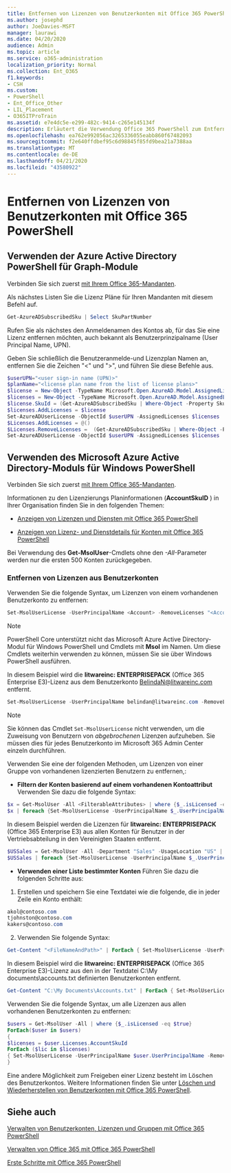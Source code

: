 ```yaml
---
title: Entfernen von Lizenzen von Benutzerkonten mit Office 365 PowerShell
ms.author: josephd
author: JoeDavies-MSFT
manager: laurawi
ms.date: 04/20/2020
audience: Admin
ms.topic: article
ms.service: o365-administration
localization_priority: Normal
ms.collection: Ent_O365
f1.keywords:
- CSH
ms.custom:
- PowerShell
- Ent_Office_Other
- LIL_Placement
- O365ITProTrain
ms.assetid: e7e4dc5e-e299-482c-9414-c265e145134f
description: Erläutert die Verwendung Office 365 PowerShell zum Entfernen Office 365er Lizenzen, die zuvor Benutzern zugewiesen wurden.
ms.openlocfilehash: ea762e992056ac3265336055eabb860f67482093
ms.sourcegitcommit: f2e640ffdbef95c6d98845f85fd9bea21a7388aa
ms.translationtype: MT
ms.contentlocale: de-DE
ms.lasthandoff: 04/21/2020
ms.locfileid: "43580922"
---
```

# <a name="remove-licenses-from-user-accounts-with-office-365-powershell"></a>Entfernen von Lizenzen von Benutzerkonten mit Office 365 PowerShell

## <a name="use-the-azure-active-directory-powershell-for-graph-module"></a>Verwenden der Azure Active Directory PowerShell für Graph-Module

Verbinden Sie sich zuerst [mit Ihrem Office 365-Mandanten](connect-to-office-365-powershell.md#connect-with-the-azure-active-directory-powershell-for-graph-module).

Als nächstes Listen Sie die Lizenz Pläne für Ihren Mandanten mit diesem Befehl auf.

```powershell
Get-AzureADSubscribedSku | Select SkuPartNumber
```

Rufen Sie als nächstes den Anmeldenamen des Kontos ab, für das Sie eine Lizenz entfernen möchten, auch bekannt als Benutzerprinzipalname (User Principal Name, UPN).

Geben Sie schließlich die Benutzeranmelde-und Lizenzplan Namen an, entfernen Sie die Zeichen "<" und ">", und führen Sie diese Befehle aus.

```powershell
$userUPN="<user sign-in name (UPN)>"
$planName="<license plan name from the list of license plans>"
$license = New-Object -TypeName Microsoft.Open.AzureAD.Model.AssignedLicense
$licenses = New-Object -TypeName Microsoft.Open.AzureAD.Model.AssignedLicenses
$license.SkuId = (Get-AzureADSubscribedSku | Where-Object -Property SkuPartNumber -Value $planName -EQ).SkuID
$licenses.AddLicenses = $license
Set-AzureADUserLicense -ObjectId $userUPN -AssignedLicenses $licenses
$Licenses.AddLicenses = @()
$Licenses.RemoveLicenses =  (Get-AzureADSubscribedSku | Where-Object -Property SkuPartNumber -Value $planName -EQ).SkuID
Set-AzureADUserLicense -ObjectId $userUPN -AssignedLicenses $licenses
```

## <a name="use-the-microsoft-azure-active-directory-module-for-windows-powershell"></a>Verwenden des Microsoft Azure Active Directory-Moduls für Windows PowerShell

Verbinden Sie sich zuerst [mit Ihrem Office 365-Mandanten](connect-to-office-365-powershell.md#connect-with-the-microsoft-azure-active-directory-module-for-windows-powershell).
   
Informationen zu den Lizenzierungs Planinformationen (**AccountSkuID** ) in Ihrer Organisation finden Sie in den folgenden Themen:
    
  - [Anzeigen von Lizenzen und Diensten mit Office 365 PowerShell](view-licenses-and-services-with-office-365-powershell.md)
    
  - [Anzeigen von Lizenz- und Dienstdetails für Konten mit Office 365 PowerShell](view-account-license-and-service-details-with-office-365-powershell.md)
    
Bei Verwendung des **Get-MsolUser**-Cmdlets ohne den _-All_-Parameter werden nur die ersten 500 Konten zurückgegeben.
    
### <a name="removing-licenses-from-user-accounts"></a>Entfernen von Lizenzen aus Benutzerkonten

Verwenden Sie die folgende Syntax, um Lizenzen von einem vorhandenen Benutzerkonto zu entfernen:
  
```powershell
Set-MsolUserLicense -UserPrincipalName <Account> -RemoveLicenses "<AccountSkuId1>", "<AccountSkuId2>"...
```

>[!Note]
>PowerShell Core unterstützt nicht das Microsoft Azure Active Directory-Modul für Windows PowerShell und Cmdlets mit **Msol** im Namen. Um diese Cmdlets weiterhin verwenden zu können, müssen Sie sie über Windows PowerShell ausführen.
>

In diesem Beispiel wird die **litwareinc: ENTERPRISEPACK** (Office 365 Enterprise E3)-Lizenz aus dem Benutzerkonto BelindaN@litwareinc.com entfernt.
  
```powershell
Set-MsolUserLicense -UserPrincipalName belindan@litwareinc.com -RemoveLicenses "litwareinc:ENTERPRISEPACK"
```

>[!Note]
>Sie können das Cmdlet `Set-MsolUserLicense` nicht verwenden, um die Zuweisung von Benutzern von *abgebrochenen* Lizenzen aufzuheben. Sie müssen dies für jedes Benutzerkonto im Microsoft 365 Admin Center einzeln durchführen.
>

Verwenden Sie eine der folgenden Methoden, um Lizenzen von einer Gruppe von vorhandenen lizenzierten Benutzern zu entfernen,:
  
- **Filtern der Konten basierend auf einem vorhandenen Kontoattribut** Verwenden Sie dazu die folgende Syntax:
    
```powershell
$x = Get-MsolUser -All <FilterableAttributes> | where {$_.isLicensed -eq $true}
$x | foreach {Set-MsolUserLicense -UserPrincipalName $_.UserPrincipalName -RemoveLicenses "<AccountSkuId1>", "<AccountSkuId2>"...}
```

In diesem Beispiel werden die Lizenzen für **litwareinc: ENTERPRISEPACK** (Office 365 Enterprise E3) aus allen Konten für Benutzer in der Vertriebsabteilung in den Vereinigten Staaten entfernt.
    
```powershell
$USSales = Get-MsolUser -All -Department "Sales" -UsageLocation "US" | where {$_.isLicensed -eq $true}
$USSales | foreach {Set-MsolUserLicense -UserPrincipalName $_.UserPrincipalName -RemoveLicenses "litwareinc:ENTERPRISEPACK"}
```

- **Verwenden einer Liste bestimmter Konten** Führen Sie dazu die folgenden Schritte aus:
    
1. Erstellen und speichern Sie eine Textdatei wie die folgende, die in jeder Zeile ein Konto enthält:
    
  ```powershell
akol@contoso.com
tjohnston@contoso.com
kakers@contoso.com
  ```

2. Verwenden Sie folgende Syntax:
    
  ```powershell
  Get-Content "<FileNameAndPath>" | ForEach { Set-MsolUserLicense -UserPrincipalName $_ -RemoveLicenses "<AccountSkuId1>", "<AccountSkuId2>"... }
  ```

In diesem Beispiel wird die **litwareinc: ENTERPRISEPACK** (Office 365 Enterprise E3)-Lizenz aus den in der Textdatei C:\My documents\accounts.txt definierten Benutzerkonten entfernt.
    
  ```powershell
  Get-Content "C:\My Documents\Accounts.txt" | ForEach { Set-MsolUserLicense -UserPrincipalName $_ -RemoveLicenses "litwareinc:ENTERPRISEPACK" }
  ```

Verwenden Sie die folgende Syntax, um alle Lizenzen aus allen vorhandenen Benutzerkonten zu entfernen:
  
```powershell
$users = Get-MsolUser -All | where {$_.isLicensed -eq $true}
ForEach($user in $users)
{
$licenses = $user.Licenses.AccountSkuId
ForEach ($lic in $licenses)
{ Set-MsolUserLicense -UserPrincipalName $user.UserPrincipalName -RemoveLicenses $lic }
}
```

Eine andere Möglichkeit zum Freigeben einer Lizenz besteht im Löschen des Benutzerkontos. Weitere Informationen finden Sie unter [Löschen und Wiederherstellen von Benutzerkonten mit Office 365 PowerShell](delete-and-restore-user-accounts-with-office-365-powershell.md).
  
## <a name="see-also"></a>Siehe auch

[Verwalten von Benutzerkonten, Lizenzen und Gruppen mit Office 365 PowerShell](manage-user-accounts-and-licenses-with-office-365-powershell.md)
  
[Verwalten von Office 365 mit Office 365 PowerShell](manage-office-365-with-office-365-powershell.md)
  
[Erste Schritte mit Office 365 PowerShell](getting-started-with-office-365-powershell.md)

